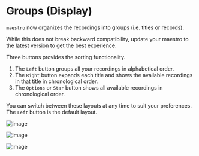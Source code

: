 # Groups (Display)

`maestro` now organizes the recordings into groups (i.e. titles or records).

While this does not break backward compatibility, update your maestro to the latest version to get the best experience.

Three buttons provides the sorting functionality.

1. The `Left` button groups all your recordings in alphabetical order.
2. The `Right` button expands each title and shows the available recordings in that title in chronological order.
3. The `Options` or `Star` button shows all available recordings in chronological order.

You can switch between these layouts at any time to suit your preferences. The `Left` button is the default layout.

![image](https://github.com/evuraan/MythicalMythTV/assets/39205936/2dc6d44e-ea07-42b9-ab0c-d2e8454969ec)

![image](https://github.com/evuraan/MythicalMythTV/assets/39205936/cb9cae5a-1b71-40a9-a0b7-855fbad59617)

![image](https://github.com/evuraan/MythicalMythTV/assets/39205936/ec7c7980-9a13-4785-a0aa-8cd9e0ede082)
